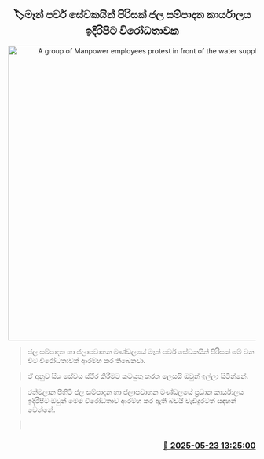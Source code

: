 <p align='center'><b><h2 align='center' title='A group of Manpower employees protest in front of the water supply office'>🏷මෑන් පවර් සේවකයින් පිරිසක් ජල සම්පාදන කාර්යාලය ඉදිරිපිට විරෝධතාවක</h2></b></p>
<p align='center'><img src='https://helakuru.sgp1.cdn.digitaloceanspaces.com/esana/images/lib/man-powe-water.jpg' width='600' alt='A group of Manpower employees protest in front of the water supply office'></p>

> ජල සම්පාදන හා ජලාපවාහන මණ්ඩලයේ මෑන් පවර් සේවකයින් පිරිසක් මේ වන විට විරෝධතාවක් ආරම්භ කර තිබෙනවා.

> ඒ අනුව සිය සේවය ස්ථිර කිරීමට කටයුතු කරන ලෙසයි ඔවුන් ඉල්ලා සිටින්නේ.

> රත්මලාන පිහිටි ජල සම්පාදන හා ජලාපවාහන මණ්ඩලයේ ප්‍රධාන කාර්යාලය ඉදිරිපිට ඔවුන් මෙම විරෝධතාව ආරම්භ කර ඇති බවයි වැඩිදුරටත් සඳහන් වෙන්නේ.

>  



<h3 align='right'><a href='https://www.helakuru.lk/esana/p/110376/'>📅 2025-05-23 13:25:00</a></h3>
